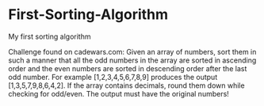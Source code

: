 # First-Sorting-Algorithm
My first sorting algorithm 

Challenge found on cadewars.com:
Given an array of numbers, sort them in such a manner that all the odd numbers in the array are sorted in ascending order and the even numbers are sorted in descending order after the last odd number. For example [1,2,3,4,5,6,7,8,9] produces the output [1,3,5,7,9,8,6,4,2]. If the array contains decimals, round them down while checking for odd/even. The output must have the original numbers!
